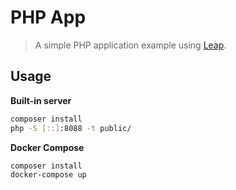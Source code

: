 # PHP App

> A simple PHP application example using [Leap](https://github.com/joseluisq/leap).

## Usage


__Built-in server__

```sh
composer install
php -S [::]:8088 -t public/
```

__Docker Compose__

```sh
composer install
docker-compose up
```

